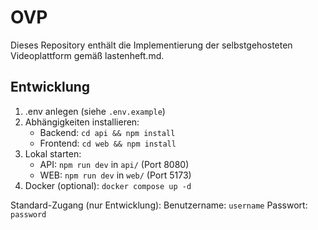 # OVP

Dieses Repository enthält die Implementierung der selbstgehosteten Videoplattform gemäß lastenheft.md.
## Entwicklung

1) .env anlegen (siehe `.env.example`)
2) Abhängigkeiten installieren:
   - Backend: `cd api && npm install`
   - Frontend: `cd web && npm install`
3) Lokal starten:
   - API: `npm run dev` in `api/` (Port 8080)
   - WEB: `npm run dev` in `web/` (Port 5173)
4) Docker (optional): `docker compose up -d`

Standard-Zugang (nur Entwicklung):
Benutzername: `username`
Passwort: `password`
